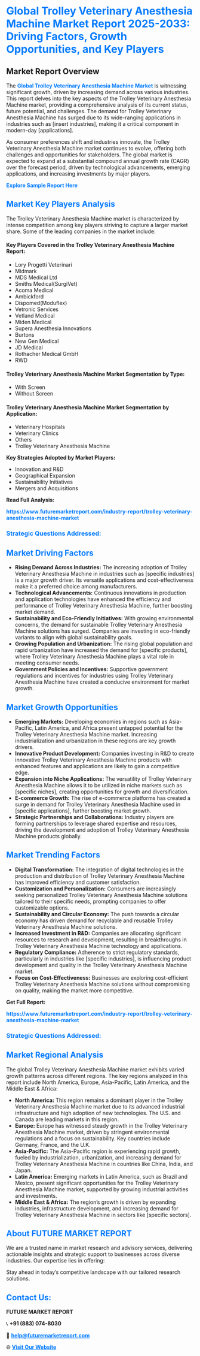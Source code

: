 <h1 style="color: #007BFF;">Global Trolley Veterinary Anesthesia Machine Market Report 2025-2033: Driving Factors, Growth Opportunities, and Key Players</h1>

<section id="overview">
<h2>Market Report Overview</h2>
<p>The <a href="https://www.futuremarketreport.com/industry-report/trolley-veterinary-anesthesia-machine-market" style="color: #007BFF; text-decoration: none;"><strong>Global Trolley Veterinary Anesthesia Machine Market</strong></a> is witnessing significant growth, driven by increasing demand across various industries. This report delves into the key aspects of the Trolley Veterinary Anesthesia Machine market, providing a comprehensive analysis of its current status, future potential, and challenges. The demand for Trolley Veterinary Anesthesia Machine has surged due to its wide-ranging applications in industries such as [insert industries], making it a critical component in modern-day [applications].</p>
<p>As consumer preferences shift and industries innovate, the Trolley Veterinary Anesthesia Machine market continues to evolve, offering both challenges and opportunities for stakeholders. The global market is expected to expand at a substantial compound annual growth rate (CAGR) over the forecast period, driven by technological advancements, emerging applications, and increasing investments by major players.</p>
</section>

<section id="overview">
<p><a href="https://www.futuremarketreport.com/request-sample/reportId=126921" style="color: #007BFF; text-decoration: none;"><strong>Explore Sample Report Here</strong></a></p>
</section>

<section id="key-players">
<h2 style="color: #007BFF;">Market Key Players Analysis</h2>
<p>The Trolley Veterinary Anesthesia Machine market is characterized by intense competition among key players striving to capture a larger market share. Some of the leading companies in the market include:</p>
<h4>Key Players Covered in the Trolley Veterinary Anesthesia Machine Report:</h4>
<ul><li>Lory Progetti Veterinari</li><li>Midmark</li><li>MDS Medical Ltd</li><li>Smiths Medical(SurgiVet)</li><li>Acoma Medical</li><li>Ambickford</li><li>Dispomed(Moduflex)</li><li>Vetronic Services</li><li>Vetland Medical</li><li>Miden Medical</li><li>Supera Anesthesia Innovations</li><li>Burtons</li><li>New Gen Medical</li><li>JD Medical</li><li>Rothacher Medical GmbH</li><li>RWD</li></ul>
<h4>Trolley Veterinary Anesthesia Machine Market Segmentation by Type:</h4>
<ul><li>With Screen</li><li>Without Screen</li></ul>

<h4>Trolley Veterinary Anesthesia Machine Market Segmentation by Application:</h4>
<ul><li>Veterinary Hospitals</li><li>Veterinary Clinics</li><li>Others</li><li>Trolley Veterinary Anesthesia Machine</li></ul>
<p><strong>Key Strategies Adopted by Market Players:</strong></p>
<ul>
<li>Innovation and R&D</li>
<li>Geographical Expansion</li>
<li>Sustainability Initiatives</li>
<li>Mergers and Acquisitions</li>
</ul>
</section>

<section>
<p><strong>Read Full Analysis: </strong></p><a href="https://www.futuremarketreport.com/industry-report/trolley-veterinary-anesthesia-machine-market" style="color: #007BFF; text-decoration: none;"><strong>https://www.futuremarketreport.com/industry-report/trolley-veterinary-anesthesia-machine-market</strong></a>
<h3 style="color: #007BFF;">Strategic Questions Addressed:</h3>
</section>

<section id="driving-factors">
<h2 style="color: #007BFF;">Market Driving Factors</h2>
<ul>
<li><strong>Rising Demand Across Industries:</strong> The increasing adoption of Trolley Veterinary Anesthesia Machine in industries such as [specific industries] is a major growth driver. Its versatile applications and cost-effectiveness make it a preferred choice among manufacturers.</li>
<li><strong>Technological Advancements:</strong> Continuous innovations in production and application technologies have enhanced the efficiency and performance of Trolley Veterinary Anesthesia Machine, further boosting market demand.</li>
<li><strong>Sustainability and Eco-Friendly Initiatives:</strong> With growing environmental concerns, the demand for sustainable Trolley Veterinary Anesthesia Machine solutions has surged. Companies are investing in eco-friendly variants to align with global sustainability goals.</li>
<li><strong>Growing Population and Urbanization:</strong> The rising global population and rapid urbanization have increased the demand for [specific products], where Trolley Veterinary Anesthesia Machine plays a vital role in meeting consumer needs.</li>
<li><strong>Government Policies and Incentives:</strong> Supportive government regulations and incentives for industries using Trolley Veterinary Anesthesia Machine have created a conducive environment for market growth.</li>
</ul>
</section>

<section id="growth-opportunities">
<h2 style="color: #007BFF;">Market Growth Opportunities</h2>
<ul>
<li><strong>Emerging Markets:</strong> Developing economies in regions such as Asia-Pacific, Latin America, and Africa present untapped potential for the Trolley Veterinary Anesthesia Machine market. Increasing industrialization and urbanization in these regions are key growth drivers.</li>
<li><strong>Innovative Product Development:</strong> Companies investing in R&D to create innovative Trolley Veterinary Anesthesia Machine products with enhanced features and applications are likely to gain a competitive edge.</li>
<li><strong>Expansion into Niche Applications:</strong> The versatility of Trolley Veterinary Anesthesia Machine allows it to be utilized in niche markets such as [specific niches], creating opportunities for growth and diversification.</li>
<li><strong>E-commerce Growth:</strong> The rise of e-commerce platforms has created a surge in demand for Trolley Veterinary Anesthesia Machine used in [specific applications], further boosting market growth.</li>
<li><strong>Strategic Partnerships and Collaborations:</strong> Industry players are forming partnerships to leverage shared expertise and resources, driving the development and adoption of Trolley Veterinary Anesthesia Machine products globally.</li>
</ul>
</section>

<section id="trending-factors">
<h2 style="color: #007BFF;">Market Trending Factors</h2>
<ul>
<li><strong>Digital Transformation:</strong> The integration of digital technologies in the production and distribution of Trolley Veterinary Anesthesia Machine has improved efficiency and customer satisfaction.</li>
<li><strong>Customization and Personalization:</strong> Consumers are increasingly seeking personalized Trolley Veterinary Anesthesia Machine solutions tailored to their specific needs, prompting companies to offer customizable options.</li>
<li><strong>Sustainability and Circular Economy:</strong> The push towards a circular economy has driven demand for recyclable and reusable Trolley Veterinary Anesthesia Machine solutions.</li>
<li><strong>Increased Investment in R&D:</strong> Companies are allocating significant resources to research and development, resulting in breakthroughs in Trolley Veterinary Anesthesia Machine technology and applications.</li>
<li><strong>Regulatory Compliance:</strong> Adherence to strict regulatory standards, particularly in industries like [specific industries], is influencing product development and quality in the Trolley Veterinary Anesthesia Machine market.</li>
<li><strong>Focus on Cost-Effectiveness:</strong> Businesses are exploring cost-efficient Trolley Veterinary Anesthesia Machine solutions without compromising on quality, making the market more competitive.</li>
</ul>
</section>

<section>
<p><strong>Get Full Report: </strong></p><a href="https://www.futuremarketreport.com/industry-report/trolley-veterinary-anesthesia-machine-market" style="color: #007BFF; text-decoration: none;"><strong>https://www.futuremarketreport.com/industry-report/trolley-veterinary-anesthesia-machine-market</strong></a>
<h3 style="color: #007BFF;">Strategic Questions Addressed:</h3>
</section>


<section id="regional-analysis">
<h2 style="color: #007BFF;">Market Regional Analysis</h2>
<p>The global Trolley Veterinary Anesthesia Machine market exhibits varied growth patterns across different regions. The key regions analyzed in this report include North America, Europe, Asia-Pacific, Latin America, and the Middle East & Africa:</p>
<ul>
<li><strong>North America:</strong> This region remains a dominant player in the Trolley Veterinary Anesthesia Machine market due to its advanced industrial infrastructure and high adoption of new technologies. The U.S. and Canada are leading markets in this region.</li>
<li><strong>Europe:</strong> Europe has witnessed steady growth in the Trolley Veterinary Anesthesia Machine market, driven by stringent environmental regulations and a focus on sustainability. Key countries include Germany, France, and the U.K.</li>
<li><strong>Asia-Pacific:</strong> The Asia-Pacific region is experiencing rapid growth, fueled by industrialization, urbanization, and increasing demand for Trolley Veterinary Anesthesia Machine in countries like China, India, and Japan.</li>
<li><strong>Latin America:</strong> Emerging markets in Latin America, such as Brazil and Mexico, present significant opportunities for the Trolley Veterinary Anesthesia Machine market, supported by growing industrial activities and investments.</li>
<li><strong>Middle East & Africa:</strong> The region’s growth is driven by expanding industries, infrastructure development, and increasing demand for Trolley Veterinary Anesthesia Machine in sectors like [specific sectors].</li>
</ul>
</section>

<footer>
<h2 style="color: #007BFF;">About FUTURE MARKET REPORT</h2>
<p>We are a trusted name in market research and advisory services, delivering actionable insights and strategic support to businesses across diverse industries. Our expertise lies in offering:</p>

<p>Stay ahead in today’s competitive landscape with our tailored research solutions.</p>

<h2 style="color: #007BFF;">Contact Us:</h2>
<p><strong>FUTURE MARKET REPORT</strong></p>
<p>📞 <strong>+91 (883) 074-8030</strong></p>
<p>📧 <strong><a href="mailto:help@futuremarketreport.com" style="color: #007BFF;">help@futuremarketreport.com</a></strong></p>
<p>🌐 <strong><a href="https://www.futuremarketreport.com/" style="color: #007BFF;">Visit Our Website</a></strong></p>
</footer>
